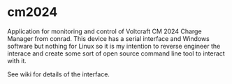 # cm2024
Application for monitoring and control of Voltcraft CM 2024 Charge Manager from conrad. This device has a serial interface and Windows software but nothing for Linux so it is my intention to reverse engineer the interace and create some sort of open source command line tool to interact with it.

See wiki for details of the interface.
